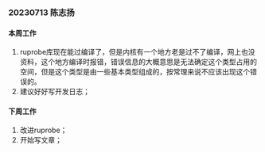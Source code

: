 ### 20230713 陈志扬

#### 本周工作

1. ruprobe库现在能过编译了，但是内核有一个地方老是过不了编译，网上也没资料，这个地方编译时报错，错误信息的大概意思是无法确定这个类型占用的空间，但是这个类型是由一些基本类型组成的，按常理来说不应该出现这个错误的。
2. 建议好好写开发日志；

#### 下周工作

1. 改进ruprobe；
2. 开始写文章；